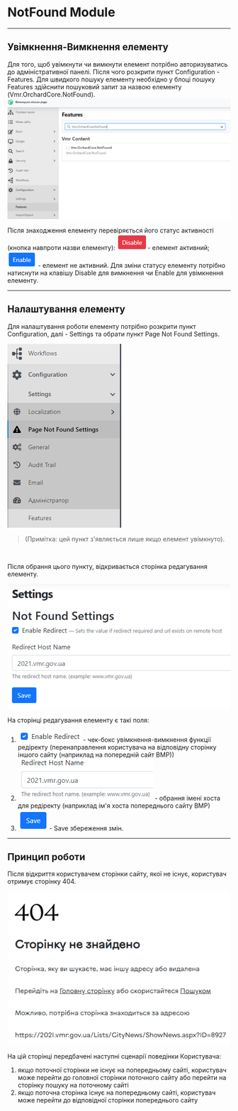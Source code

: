 # NotFound Module

---

## Увімкнення-Вимкнення елементу

Для того, щоб увімкнути чи вимкнути елемент потрібно авторизуватись до адміністративної панелі. Після чого розкрити пункт Configuration - Features. Для швидкого пошуку елементу необхідно у блоці пошуку Features здійснити пошуковий запит за назвою елементу (Vmr.OrchardCore.NotFound).
![](assets/media/image102.png)

Після знаходження елементу перевіряється його статус активності (кнопка навпроти назви елементу): ![](assets/media/image103.png) - елемент активний; ![](assets/media/image104.png) - елемент не активний.
Для зміни статусу елементу потрібно натиснути на клавішу Disable для вимкнення чи Enable для увімкнення елементу.

---

## Налаштування елементу

Для налаштування роботи елементу потрібно розкрити пункт Configuration, далі - Settings та обрати пункт Page Not Found Settings.

![](assets/media/image105.png)

>(Примітка: цей пункт з'являється лише якщо елемент увімкнуто).

&nbsp;

Після обрання цього пункту, відкривається сторінка редагування елементу. 

![](assets/media/image106.png)

На сторінці редагування елементу є такі поля:

1) ![](assets/media/image107.png) - чек-бокс увімкнення-вимкнення функції редіректу (перенаправлення користувача на відповідну сторінку іншого сайту (наприклад на попередній сайт ВМР))
2) ![](assets/media/image108.png) - обрання імені хоста для редіректу (наприклад ім'я хоста попереднього сайту ВМР)
3) ![](assets/media/image109.png) - Save збереження змін.

---

## Принцип роботи

Після відкриття користувачем сторінки сайту, якої не існує, користувач отримує сторінку 404.

![](assets/media/image110.png)


На цій сторінці передбачені наступні сценарії поведінки Користувача:

1) якщо поточної сторінки не існує на попередньому сайті, користувач може перейти до головної сторінки поточного сайту або перейти на сторінку пошуку на поточному сайті
2) якщо поточна сторінка існує на попередньому сайті, користувач може перейти до відповідної сторінки попереднього сайту
